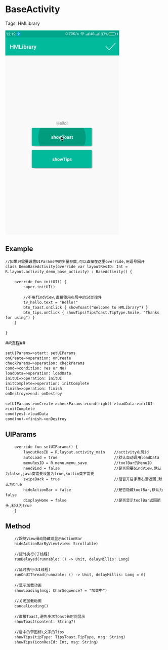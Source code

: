 # BaseActivity

Tags: HMLibrary

![](https://github.com/bxcx/HMLibrary/blob/master/md/baseActivity.gif)

## Example ##

    //如果只需要设置UIParams中的少量参数,可以直接在这里override,用逗号隔开
    class DemoBaseActivity(override var layoutResID: Int = R.layout.activity_demo_base_activity) : BaseActivity() {
    
        override fun initUI() {
            super.initUI()
            
            //不用findView,直接使用布局中的id即控件
            tv_hello.text = "Hello!"
            btn_toast.onClick { showToast("Welcome to HMLibrary") }
            btn_tips.onClick { showTips(TipsToast.TipType.Smile, "Thanks for using") }
        }
    
    }

##流程##

```flow
setUIParams=>start: setUIParams
onCreate=>operation: onCreate
checkParams=>operation: checkParams
cond=>condition: Yes or No?
loadData=>operation: loadData
initUI=>operation: initUI
initComplete=>operation: initComplete
finish=>operation: finish
onDestroy=>end: onDestroy

setUIParams->onCreate->checkParams->cond(right)->loadData->initUI->initComplete
cond(yes)->loadData
cond(no)->finish->onDestroy
```

## UIParams ##

        override fun setUIParams() {
            layoutResID = R.layout.activity_main    //activity布局id
            autoLoad = true                         //默认自动调用loadData
            menuResID = R.menu.menu_save            //toolBar的MenuID
            needBind = false                        //是否需要bindView,默认为false,java类需要设置为true,kotlin类不需要
            swipeBack = true                        //是否开启手势右滑返回,默认为true
            hideActionBar = false                   //是否隐藏toolBar,默认为false
            displayHome = false                     //是否显示toolBar返回箭头,默认为true
        }

## Method ##

        //跟随View滑动隐藏或显示ActionBar
        hideActionBarByView(view: Scrollable)
        
        //延时执行(子线程)
        runDelayed(runnable: () -> Unit, delayMillis: Long)
        
        //延时执行(UI线程)
        runOnUIThread(runnable: () -> Unit, delayMillis: Long = 0) 
        
        //显示加载动画
        showLoading(msg: CharSequence? = "加载中")
        
        //关闭加载动画
        cancelLoading()
        
        //直接Toast,避免多次Toast长时间显示
        showToast(content: String?)
        
        //居中的带图标\文字的Tips
        showTips(tipType: TipsToast.TipType, msg: String)
        showTips(iconResId: Int, msg: String)
        
